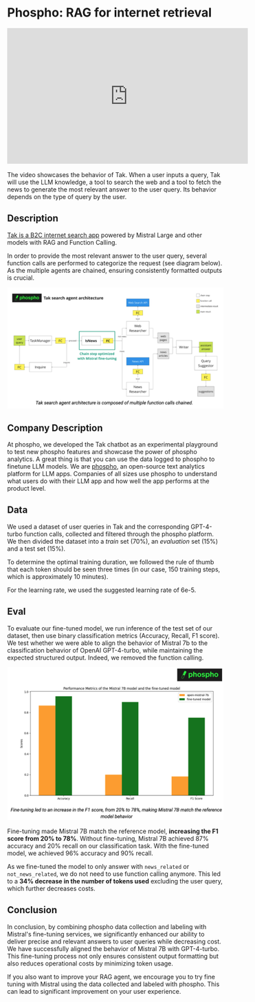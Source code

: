 # Phospho: RAG for internet retrieval

<iframe width="560" height="315" src="https://www.youtube.com/embed/kqNtOlSOJIE?si=xQOhIXukTFZhV3xq" title="YouTube video player" frameborder="0" allow="accelerometer; autoplay; clipboard-write; encrypted-media; gyroscope; picture-in-picture; web-share" referrerpolicy="strict-origin-when-cross-origin" allowfullscreen></iframe>

The video showcases the behavior of Tak. When a user inputs a query, Tak will use the LLM knowledge, a tool to search the web and a tool to fetch the news to generate the most relevant answer to the user query. Its behavior depends on the type of query by the user.

## Description
[Tak is a B2C internet search app](https://tak.phospho.ai/) powered by Mistral Large and other models with RAG and Function Calling. 

In order to provide the most relevant answer to the user query, several function calls are performed to categorize the request (see diagram below). As the multiple agents are chained, ensuring consistently formatted outputs is crucial.

![Performance Metrics](/static/img/stories/tak_architecture_diagram.png)

## Company Description

At phospho, we developed the Tak chatbot as an experimental playground to test new phospho features and showcase the power of phospho analytics. A great thing is that you can use the data logged to phospho to finetune LLM models. 
We are [phospho](https://phospho.ai/), an open-source text analytics platform for LLM apps. Companies of all sizes use phospho to understand what users do with their LLM app and how well the app performs at the product level.

## Data
We used a dataset of user queries in Tak and the corresponding GPT-4-turbo function calls, collected and filtered through the phospho platform. We then divided the dataset into a *train* set (70%), an *evaluation* set (15%) and a test set (15%). 

To determine the optimal training duration, we followed the rule of thumb that each token should be seen three times (in our case, 150 training steps, which is approximately 10 minutes).

For the learning rate, we used the suggested learning rate of 6e-5.

## Eval
To evaluate our fine-tuned model, we run inference of the test set of our dataset, then use binary classification metrics (Accuracy, Recall, F1 score). We test whether we were able to align the behavior of Mistral 7b to the classification behavior of OpenAI GPT-4-turbo, while maintaining the expected structured output. Indeed, we removed the function calling.

![Performance Metrics](/static/img/stories/performance_metrics.png)

Fine-tuning made Mistral 7B match the reference model, **increasing the F1 score from 20% to 78%**. Without fine-tuning, Mistral 7B achieved 87% accuracy and 20% recall on our classification task. With the fine-tuned model, we achieved 96% accuracy and 90% recall.

As we fine-tuned the model to only answer with `news_related` or `not_news_related`, we do not need to use function calling anymore. This led to a **34% decrease in the number of tokens used** excluding the user query, which further decreases costs.

## Conclusion
In conclusion, by combining phospho data collection and labeling with Mistral's fine-tuning services, we significantly enhanced our ability to deliver precise and relevant answers to user queries while decreasing cost. We have successfully aligned the behavior of Mistral 7B with GPT-4-turbo. This fine-tuning process not only ensures consistent output formatting but also reduces operational costs by minimizing token usage.

If you also want to improve your RAG agent, we encourage you to try fine tuning with Mistral using the data collected and labeled with phospho. This can lead to significant improvement on your user experience. 
